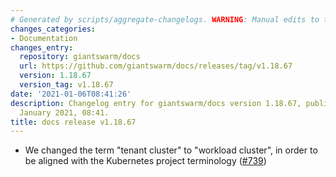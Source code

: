 ```yaml
---
# Generated by scripts/aggregate-changelogs. WARNING: Manual edits to this files will be overwritten.
changes_categories:
- Documentation
changes_entry:
  repository: giantswarm/docs
  url: https://github.com/giantswarm/docs/releases/tag/v1.18.67
  version: 1.18.67
  version_tag: v1.18.67
date: '2021-01-06T08:41:26'
description: Changelog entry for giantswarm/docs version 1.18.67, published on 06
  January 2021, 08:41.
title: docs release v1.18.67
---
```


- We changed the term "tenant cluster" to "workload cluster", in order to be aligned with the Kubernetes project terminology ([#739](https://github.com/giantswarm/docs/pull/739))
